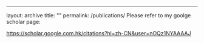 ---
layout: archive
title: ""
permalink: /publications/
Please refer to my goolge scholar page:

https://scholar.google.com.hk/citations?hl=zh-CN&user=nOQz1NYAAAAJ
